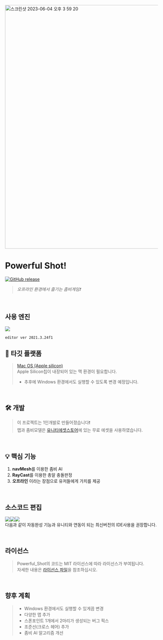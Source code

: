 <img width="803" alt="스크린샷 2023-06-04 오후 3 59 20" src="https://github.com/Jongwoo0101/Powerful_Shot/assets/96978536/a44e24d1-15e1-4e61-ad9e-1a115c42d178">


# Powerful Shot!

[![GitHub release](https://img.shields.io/github/release/Jongwoo0101/Powerful_Shot.svg)](https://github.com/Jongwoo0101/Powerful_Shot/releases/latest)
> *오프라인 환경에서 즐기는 좀비게임❗️*

<br />

## 사용 엔진
[<img src="https://img.shields.io/badge/unity-FFFFFF?style=flat&logo=unity&logoColor=black"/>](https://unity.com/kr)
```
editor ver 2021.3.24f1
```

## 🍎 타깃 플랫폼   
> [Mac OS (Apple silicon)](https://support.apple.com/ko-kr/HT211814)   
> Apple Silicon칩이 내장되어 있는 맥 환경이 필요합니다.
> - 추후에 Windows 환경에서도 실행할 수 있도록 변경 예정입니다.

<br />


## 🛠️ 개발
> 이 프로젝트는 1인개발로 만들어졌습니다❗️   
> 맵과 좀비모델은 [유니티에셋스토어](https://assetstore.unity.com/?locale=ko-KR)에 있는 무료 에셋을 사용하였습니다.

<br />

## 💡 핵심 기능
1. **navMesh**를 이용한 좀비 AI
2. **RayCast**를 이용한 총알 충돌판정
3. **오프라인** 이라는 장점으로 유저들에게 가치를 제공

<br />

## 소스코드 편집 
[<img src="https://img.shields.io/badge/rider-000000?style=flat&logo=rider&logoColor=white"/>](https://www.jetbrains.com/ko-kr/rider/)[<img src="https://img.shields.io/badge/visualstudiocode-007ACC?style=flat&logo=visualstudiocode&logoColor=white"/>](https://code.visualstudio.com)[<img src="https://img.shields.io/badge/visualstudio-5C2D91?style=flat&logo=visualstudio&logoColor=white"/>](https://visualstudio.microsoft.com/ko/)  
다음과 같이 자동완성 기능과 유니티와 연동이 되는 최신버전의 IDE사용을 권장합니다.  

<br />

## 라이선스
> Powerful_Shot의 코드는 MIT 라이선스에 따라 라이선스가 부여됩니다.   
> 자세한 내용은 [라이선스 파일](https://github.com/Jongwoo0101/Powerful_Shot/blob/Jongwoo0101/LICENSE)을 참조하십시오.

<br />

## 향후 계획
> - Windows 환경에서도 실행할 수 있게끔 변경
> - 다양한 맵 추가
> - 스폰포인트 1개에서 2마리가 생성되는 버그 픽스
> - 조준선(크로스 헤어) 추가
> - 좀비 AI 알고리즘 개선

